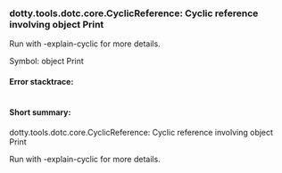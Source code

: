### dotty.tools.dotc.core.CyclicReference: Cyclic reference involving object Print

 Run with -explain-cyclic for more details.

Symbol: object Print

#### Error stacktrace:

```

```
#### Short summary: 

dotty.tools.dotc.core.CyclicReference: Cyclic reference involving object Print

 Run with -explain-cyclic for more details.
